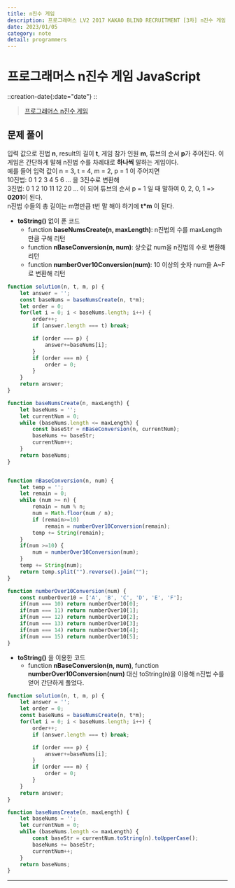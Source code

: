 ```yaml
---
title: n진수 게임
description: 프로그래머스 LV2 2017 KAKAO BLIND RECRUITMENT [3차] n진수 게임 js
date: 2023/01/05
category: note
detail: programmers
---
```


# 프로그래머스 n진수 게임 JavaScript
::creation-date{:date="date"}
::

> <a href="https://school.programmers.co.kr/learn/courses/30/lessons/17687" target="_blank" class="font-bold">프로그래머스 n진수 게임</a>

## 문제 풀이
입력 값으로 진법 **n**, result의 길이 **t**, 게임 참가 인원 **m**, 튜브의 순서 **p**가 주어진다. 이 게임은 간단하게 말해 n진법 수를 차례대로 **하나씩** 말하는 게임이다.  
예를 들어 입력 값이 n = 3, t = 4, m = 2, p = 1 이 주어지면  
10진법: 0 1 2 3 4 5 6 ...  을 3진수로 변환해  
3진법: 0 1 2 10 11 12 20 ... 이 되어 튜브의 순서 p = 1 일 때 말하여
0, 2, 0, 1 => **0201**이 된다.  
n진법 수들의 총 길이는 m명만큼 t번 말 해야 하기에 **t*m** 이 된다.

-  **toString()** 없이 푼 코드
    - function **baseNumsCreate(n, maxLength)**:
    n진법의 수를 maxLength 만큼 구해 리턴
    - function **nBaseConversion(n, num)**:
    상숫값 num을 n진법의 수로 변환해 리턴
    - function **numberOver10Conversion(num)**:
    10 이상의 숫자 num을 A~F로 변환해 리턴
    
``` js
function solution(n, t, m, p) {
    let answer = '';
    const baseNums = baseNumsCreate(n, t*m);
    let order = 0;
    for(let i = 0; i < baseNums.length; i++) {
        order++;
        if (answer.length === t) break;

        if (order === p) {
            answer+=baseNums[i];
        }
        if (order === m) {
            order = 0;
        }
    }
    return answer;
}

function baseNumsCreate(n, maxLength) {
    let baseNums = '';
    let currentNum = 0;
    while (baseNums.length <= maxLength) {
        const baseStr = nBaseConversion(n, currentNum);
        baseNums += baseStr;
        currentNum++;
    }
    return baseNums;
}


function nBaseConversion(n, num) {
    let temp = '';
    let remain = 0;
    while (num >= n) {
        remain = num % n;
        num = Math.floor(num / n);
        if (remain>=10)
            remain = numberOver10Conversion(remain);
        temp += String(remain);
    }
    if(num >=10) {
        num = numberOver10Conversion(num);
    }
    temp += String(num);
    return temp.split("").reverse().join("");
}

function numberOver10Conversion(num) {
    const numberOver10 = ['A', 'B', 'C', 'D', 'E', 'F'];
    if(num === 10) return numberOver10[0];
    if(num === 11) return numberOver10[1];
    if(num === 12) return numberOver10[2];
    if(num === 13) return numberOver10[3];
    if(num === 14) return numberOver10[4];
    if(num === 15) return numberOver10[5];
}
```

- **toString()** 을 이용한 코드
    - function **nBaseConversion(n, num)**, function **numberOver10Conversion(num)** 대신 toString(n)을 이용해 n진법 수를 얻어 간단하게 풀었다.
```js
function solution(n, t, m, p) {
    let answer = '';
    let order = 0;
    const baseNums = baseNumsCreate(n, t*m);
    for(let i = 0; i < baseNums.length; i++) {
        order++;
        if (answer.length === t) break;

        if (order === p) {
            answer+=baseNums[i];
        }
        if (order === m) {
            order = 0;
        }
    }
    return answer;
}

function baseNumsCreate(n, maxLength) {
    let baseNums = '';
    let currentNum = 0;
    while (baseNums.length <= maxLength) {
        const baseStr = currentNum.toString(n).toUpperCase();
        baseNums += baseStr;
        currentNum++;
    }
    return baseNums;
}
```

---